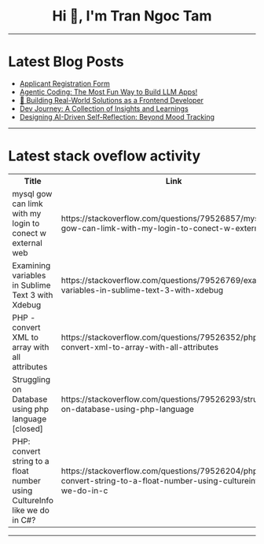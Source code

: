 <h1 align="center">Hi 👋, I'm Tran Ngoc Tam</h1>

---

# Latest Blog Posts 
<!-- BLOG-POST-LIST:START -->
- [Applicant Registration Form](https://dev.to/daudmabena/applicant-registration-form-4d1g)
- [Agentic Coding: The Most Fun Way to Build LLM Apps!](https://dev.to/zachary62/agentic-coding-the-most-fun-way-to-build-llm-apps-5p1)
- [🚀 Building Real-World Solutions as a Frontend Developer](https://dev.to/umairarshad-dev/building-real-world-solutions-as-a-frontend-developer-p7b)
- [Dev Journey: A Collection of Insights and Learnings](https://dev.to/ramkumar-m-n/dev-journey-a-collection-of-insights-and-learnings-56og)
- [Designing AI-Driven Self-Reflection: Beyond Mood Tracking](https://dev.to/shoutzu_han_a327ff8a7342/designing-ai-driven-self-reflection-beyond-mood-tracking-g16)
<!-- BLOG-POST-LIST:END -->

---

# Latest stack oveflow activity
<table>
  <tr><th>Title</th><th>Link</th></tr>
  <!-- STACKOVERFLOW:START --><tr><td>mysql gow can limk with my login to conect w external web</td><td>https://stackoverflow.com/questions/79526857/mysql-gow-can-limk-with-my-login-to-conect-w-external-web</td></tr><tr><td>Examining variables in Sublime Text 3 with Xdebug</td><td>https://stackoverflow.com/questions/79526769/examining-variables-in-sublime-text-3-with-xdebug</td></tr><tr><td>PHP - convert XML to array with all attributes</td><td>https://stackoverflow.com/questions/79526352/php-convert-xml-to-array-with-all-attributes</td></tr><tr><td>Struggling on Database using php language [closed]</td><td>https://stackoverflow.com/questions/79526293/struggling-on-database-using-php-language</td></tr><tr><td>PHP: convert string to a float number using CultureInfo like we do in C#?</td><td>https://stackoverflow.com/questions/79526204/php-convert-string-to-a-float-number-using-cultureinfo-like-we-do-in-c</td></tr><!-- STACKOVERFLOW:END -->
</table>

---


